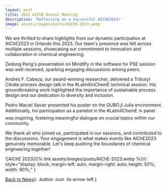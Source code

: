 ```yaml
---
layout: post
title: 2023 AIChE Annual Meeting
description: 'Reflecting on a Successful AIChE2023!'
image: assets/images/posts/AIChE-2023.webp
---
```


We are thrilled to share highlights from our dynamic participation at AIChE2023 in Orlando this 2023. Our team's presence was felt across multiple sessions, showcasing our commitment to innovation and collaboration in chemical engineering.

Zedong Peng's presentation on MindtPy in the software for PSE session was well-received, sparking engaging discussions among peers.

Andres F. Cabeza, our award-winning researcher, delivered a Tributyl Citrate process design talk in the #LatinXinChemE technical session. His groundbreaking work highlighted the importance of sustainable process design and our dedication to diversity and inclusion.

Pedro Maciel Xavier presented his poster on the QUBO.jl Julia environment. Additionally, his participation as a panelist in the #LatinXChemE ☕ panel was inspiring, fostering meaningful dialogue on crucial topics within our community.

We thank all who joined us, participated in our sessions, and contributed to the discussions. Your engagement is what makes events like AIChE2023 genuinely memorable. Let's keep pushing the boundaries of chemical engineering together!

![AIChE 2023]({% link assets/images/posts/AIChE-2023.webp %}){: style="display: block; margin-left: auto; margin-right: auto; height: 50%; width: 80%;" }

[Back to News](/3-news.html){: .button .icon .fa-arrow-left }

